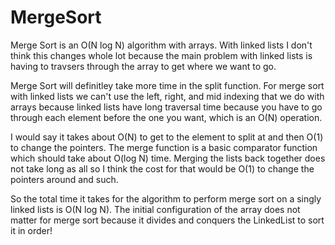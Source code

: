 # MergeSort

Merge Sort is an O(N log N) algorithm with arrays.
With linked lists I don't think this changes whole lot because the main problem with linked lists 
is having to travsers through the array to get where we want to go. 

Merge Sort will definitley take more time in the split function.
For merge sort with linked lists we can't use the left, right, and mid indexing that 
we do with arrays because linked lists have long traversal time because you have to go through
each element before the one you want, which is an O(N) operation. 

I would say it takes about O(N) to get to the element
to split at and then O(1) to change the pointers. The merge function is a basic
comparator function which should take about O(log N) time. 
Merging the lists back together does not take long as all so I think the 
cost for that would be O(1) to change the pointers around and such. 

So the total time it takes for the algorithm to perform merge sort on a
singly linked lists is O(N log N). The initial configuration of the array does 
not matter for merge sort because it divides and conquers the LinkedList to sort
it in order!
